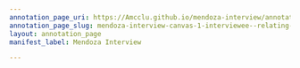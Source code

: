 ```yaml
---
annotation_page_uri: https://Amcclu.github.io/mendoza-interview/annotations/mendoza-interview-canvas-1-interviewee--relating-personal-detail.json
annotation_page_slug: mendoza-interview-canvas-1-interviewee--relating-personal-detail
layout: annotation_page
manifest_label: Mendoza Interview

---
```

